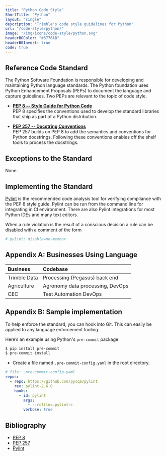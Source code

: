 ```yaml
---
title: "Python Code Style"
ShortTitle: "Python"
layout: "single"
description: "Trimble's code style guidelines for Python"
url: "/code-style/python/"
image: "/img/icons/code-style/python.svg"
headerBGColor: "#3776AB"
headerBGInvert: true
code: true
---
```


## Reference Code Standard

The Python Software Foundation is responsible for developing and maintaining Python language standards. The Python foundation uses Python Enhancement Proposals (PEPs) to document the language and capture guidelines. Two PEPs are relevant to the topic of code style.

- **[PEP 8 -- Style Guide for Python Code](https://www.python.org/dev/peps/pep-0008)**<br>
PEP 8 specifies the conventions used to develop the standard libraries that ship as part of a Python distribution.

- **[PEP 257 -- Docstring Conventions](https://www.python.org/dev/peps/pep-0257)**<br>
PEP 257 builds on PEP 8 to add the semantics and conventions for Python docstrings. Following these conventions enables off the shelf tools to process the docstrings.

## Exceptions to the Standard

None.

## Implementing the Standard

[Pylint](https://www.pylint.org) is the recommended code analysis tool for verifying compliance with the PEP 8 style guide. Pylint can be run from the command line for integrating in CI environment. There are also Pylint integrations for most Python IDEs and many text editors.

When a rule violation is the result of a conscious decision a rule can be disabled with a comment of the form

```python
# pylint: disable=no-member
```

## Appendix A: Businesses Using Language

| Business     | Codebase                         |
| :----------- | :------------------------------- |
| Trimble Data | Processing (Pegasus) back end    |
| Agriculture  | Agronomy data processing, DevOps |
| CEC          | Test Automation DevOps           |

## Appendix B: Sample implementation

To help enforce the standard, you can hook into Git. This can easily be applied to any language enforcement tooling.

Here’s an example using Python's `pre-commit` package:

```sh
$ pip install pre-commit
$ pre-commit install
```
* Create a file named `.pre-commit-config.yaml` in the root directory.

```yaml
# file: .pre-commit-config.yaml
repos:
  - repo: https://github.com/pycqa/pylint
    rev: pylint-2.6.0
    hooks:
      - id: pylint
        args:
          - --rcfile=.pylintrc
        verbose: true
```

## Bibliography

- [PEP 8](https://www.python.org/dev/peps/pep-0008)
- [PEP 257](https://www.python.org/dev/peps/pep-0257)
- [Pylint](https://www.pylint.org)
